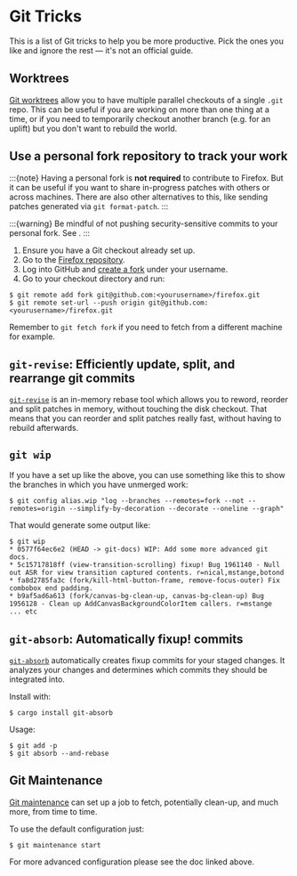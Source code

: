 # Git Tricks

This is a list of Git tricks to help you be more productive. Pick the ones you
like and ignore the rest — it's not an official guide.

## Worktrees

[Git worktrees](https://git-scm.com/docs/git-worktree) allow you to have
multiple parallel checkouts of a single `.git` repo. This can be useful if you
are working on more than one thing at a time, or if you need to temporarily
checkout another branch (e.g. for an uplift) but you don't want to rebuild the
world.

## Use a personal fork repository to track your work

:::{note}
Having a personal fork is **not required** to contribute to Firefox. But it can
be useful if you want to share in-progress patches with others or across
machines. There are also other alternatives to this, like sending patches
generated via `git format-patch`.
:::

:::{warning}
Be mindful of not pushing security-sensitive commits to your personal fork.
See [](<Fixing Security Bugs>).
:::

1. Ensure you have a Git checkout already set up.
1. Go to the [Firefox repository](https://github.com/mozilla-firefox/firefox).
1. Log into GitHub and [create a fork](https://docs.github.com/en/pull-requests/collaborating-with-pull-requests/working-with-forks/fork-a-repo?tool=webui#forking-a-repository) under your username.
1. Go to your checkout directory and run:

```
$ git remote add fork git@github.com:<yourusername>/firefox.git
$ git remote set-url --push origin git@github.com:<yourusername>/firefox.git
```

Remember to `git fetch fork` if you need to fetch from a different machine for
example.

## `git-revise`: Efficiently update, split, and rearrange git commits

[`git-revise`](https://git-revise.readthedocs.io/en/latest/man.html) is an
in-memory rebase tool which allows you to reword, reorder and split patches in
memory, without touching the disk checkout. That means that you can reorder and
split patches really fast, without having to rebuild afterwards.

## `git wip`

If you have a set up like the above, you can use something like this to show
the branches in which you have unmerged work:

```
$ git config alias.wip "log --branches --remotes=fork --not --remotes=origin --simplify-by-decoration --decorate --oneline --graph"
```

That would generate some output like:

```
$ git wip
* 0577f64ec6e2 (HEAD -> git-docs) WIP: Add some more advanced git docs.
* 5c15717818ff (view-transition-scrolling) fixup! Bug 1961140 - Null out ASR for view transition captured contents. r=nical,mstange,botond
* fa8d2785fa3c (fork/kill-html-button-frame, remove-focus-outer) Fix combobox end padding.
* b9af5ad6a613 (fork/canvas-bg-clean-up, canvas-bg-clean-up) Bug 1956128 - Clean up AddCanvasBackgroundColorItem callers. r=mstange
... etc
```

## `git-absorb`: Automatically fixup! commits

[`git-absorb`](https://github.com/tummychow/git-absorb) automatically creates
fixup commits for your staged changes. It analyzes your changes and determines
which commits they should be integrated into.

Install with:
```
$ cargo install git-absorb
```

Usage:
```
$ git add -p
$ git absorb --and-rebase
```

## Git Maintenance

[Git maintenance](https://git-scm.com/docs/git-maintenance) can set up a job to
fetch, potentially clean-up, and much more, from time to time.

To use the default configuration just:

```
$ git maintenance start
```

For more advanced configuration please see the doc linked above.
